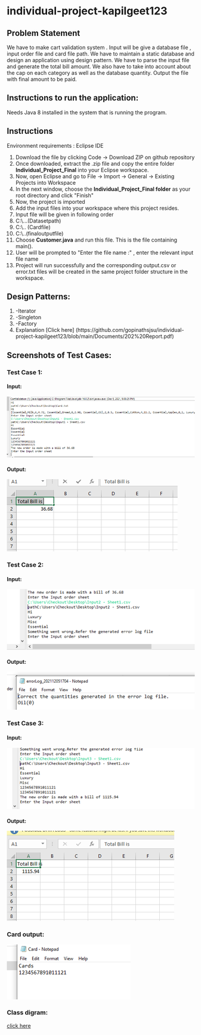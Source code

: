 # individual-project-kapilgeet123

## Problem Statement
We have to make cart validation system . Input will be give a database file , input order file and card file path. We have to maintain a static database and design an application using design pattern. We have to parse the input file and generate the total bill amount. We also have to take into account about the cap on each category as well as the database quantity. Output the file with final amount to be paid.

## Instructions to run the application:

Needs Java 8 installed in the system that is running the program.

<h2> Instructions </h2>
<p> Environment requirements : Eclipse IDE </p>
<ol> 
  
  <li> Download the file by clicking Code -> Download ZIP on github repository </li>
  <li> Once downloaded, extract the .zip file and copy the entire folder <b>Individual_Project_Final</b> into your Eclipse workspace.</li>
  <li> Now, open Eclipse and go to File -> Import -> General -> Existing Projects into Workspace </li>
  <li> In the next window, choose the <b>Individual_Project_Final folder</b> as your root directory and click "Finish"</li>
  <li> Now, the project is imported </li>
  <li> Add the input files into your workspace where this project resides.</li>
     <li> Input file will be given in following order</li>
     <li>C:\...(Datasetpath)</li>
     <li>C:\.. (Cardfile)</li>
     <li>C:\..(finaloutputfile)</li>
  <li> Choose <b>Customer.java</b> and run this file. This is the file containing main().</li>
  <li> User will be prompted to "Enter the file name :" , enter the relevant input file name </li>
  <li> Project will run successfully and the corresponding output.csv or error.txt files will be created in the same project folder structure in the workspace.</li>
 
</ol>

## Design Patterns:
<ol>
     <li>-Iterator</li>
     <li>-Singleton</li>
     <li>-Factory</li>
     <li> Explanation [Click here] (https://github.com/gopinathsjsu/individual-project-kapilgeet123/blob/main/Documents/202%20Report.pdf)
</ol>

## Screenshots of Test Cases:

### Test Case 1: 

#### Input:

![](Documents/Screenshot/input1a.PNG)
     
#### Output:

![](Documents/Screenshot/input1b.PNG)

### Test Case 2: 

#### Input:

![](Documents/Screenshot/input1d.png)
     
#### Output:

![](Documents/Screenshot/input1e.png)

### Test Case 3: 

#### Input:

![](Documents/Screenshot/input1f.png)
     
#### Output:

![](Documents/Screenshot/input1g.png)

### Card output: 
![](Documents/Screenshot/input1h.png)

### Class digram:
[click here](https://github.com/gopinathsjsu/individual-project-kapilgeet123/blob/main/Documents/Screenshot/class%20diagram%204.pdf)

